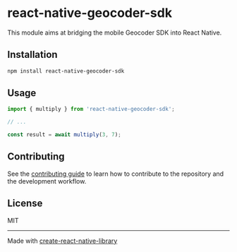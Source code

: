 # react-native-geocoder-sdk

This module aims at bridging the mobile Geocoder SDK into React Native.

## Installation

```sh
npm install react-native-geocoder-sdk
```

## Usage

```js
import { multiply } from 'react-native-geocoder-sdk';

// ...

const result = await multiply(3, 7);
```

## Contributing

See the [contributing guide](CONTRIBUTING.md) to learn how to contribute to the repository and the development workflow.

## License

MIT

---

Made with [create-react-native-library](https://github.com/callstack/react-native-builder-bob)
